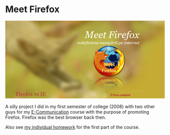 # Meet Firefox

![Meet Firefox screenshot](screenshot.png)

A silly project I did in my first semester of college (2008) with two other guys
for my [E-Communication][1] course with the purpose of promoting Firefox.
Firefox was the best browser back then.

Also see [my individual homework][2] for the first part of the course.

[1]: http://profs.info.uaic.ro/~mihaela/teach/com/index.html
[2]: https://github.com/paul-nechifor/college-website
